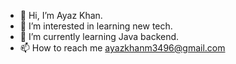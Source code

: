 - 👋 Hi, I’m Ayaz Khan.
- 👀 I’m interested in learning new tech.
- 🌱 I’m currently learning Java backend.
- 📫 How to reach me ayazkhanm3496@gmail.com

<!---
Ayaz-01/Ayaz-01 is a ✨ special ✨ repository because its `README.md` (this file) appears on your GitHub profile.
You can click the Preview link to take a look at your changes.
--->
